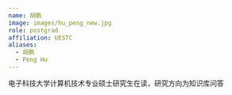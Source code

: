 ```yaml
---
name: 胡鹏
image: images/hu_peng_new.jpg
role: postgrad
affiliation: UESTC
aliases:
  - 胡鹏
  - Peng Hu
---
```


电子科技大学计算机技术专业硕士研究生在读，研究方向为知识库问答
